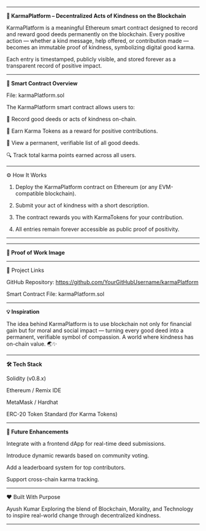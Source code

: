 
---
**🌿 KarmaPlatform – Decentralized Acts of Kindness on the Blockchain**

KarmaPlatform is a meaningful Ethereum smart contract designed to record and reward good deeds permanently on the blockchain.
Every positive action — whether a kind message, help offered, or contribution made — becomes an immutable proof of kindness, symbolizing digital good karma.

Each entry is timestamped, publicly visible, and stored forever as a transparent record of positive impact.


---

**🧩 Smart Contract Overview**

File: karmaPlatform.sol

The KarmaPlatform smart contract allows users to:

🌱 Record good deeds or acts of kindness on-chain.

💎 Earn Karma Tokens as a reward for positive contributions.

🧾 View a permanent, verifiable list of all good deeds.

🔍 Track total karma points earned across all users.



---

⚙ How It Works

1. Deploy the KarmaPlatform contract on Ethereum (or any EVM-compatible blockchain).


2. Submit your act of kindness with a short description.


3. The contract rewards you with KarmaTokens for your contribution.


4. All entries remain forever accessible as public proof of positivity.




---


---

**📸 Proof of Work Image**




---

🔗 Project Links

GitHub Repository: https://github.com/YourGitHubUsername/karmaPlatform

Smart Contract File: karmaPlatform.sol



---

**💡 Inspiration**

The idea behind KarmaPlatform is to use blockchain not only for financial gain but for moral and social impact — turning every good deed into a permanent, verifiable symbol of compassion.
A world where kindness has on-chain value. 🌏✨


---

**🛠 Tech Stack**

Solidity (v0.8.x)

Ethereum / Remix IDE

MetaMask / Hardhat

ERC-20 Token Standard (for Karma Tokens)



---

**🚀 Future Enhancements**

Integrate with a frontend dApp for real-time deed submissions.

Introduce dynamic rewards based on community voting.

Add a leaderboard system for top contributors.

Support cross-chain karma tracking.



---

❤ Built With Purpose

Ayush Kumar
Exploring the blend of Blockchain, Morality, and Technology to inspire real-world change through decentralized kindness.


---
